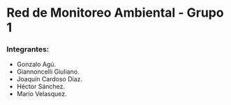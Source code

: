 # Red de Monitoreo Ambiental - Grupo 1

### Integrantes:
* Gonzalo Agú.
* Giannoncelli Giuliano.
* Joaquín Cardoso Díaz.
* Héctor Sánchez.
* Mario Velasquez.
